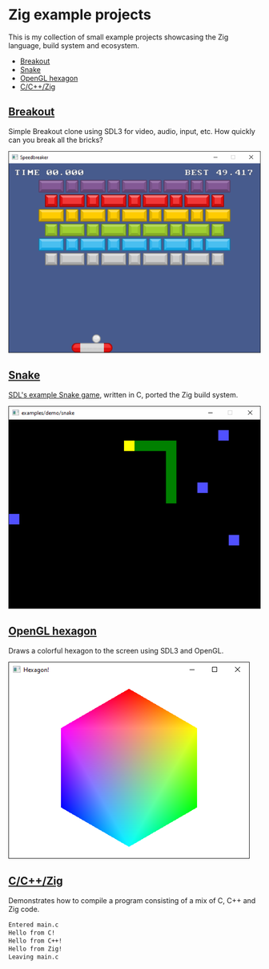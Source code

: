 <!--
© 2024 Carl Åstholm
SPDX-License-Identifier: MIT
-->

# Zig example projects

This is my collection of small example projects showcasing the Zig language, build system and ecosystem.

- [Breakout](#breakout)
- [Snake](#snake)
- [OpenGL hexagon](#opengl-hexagon)
- [C/C++/Zig](#cczig)

## [Breakout](breakout)

Simple Breakout clone using SDL3 for video, audio, input, etc. How quickly can you break all the bricks?

![Preview](breakout/preview.gif)

## [Snake](snake)

[SDL's example Snake game](https://examples.libsdl.org/SDL3/demo/01-snake/), written in C, ported the Zig build system.

![Preview](snake/preview.gif)

## [OpenGL hexagon](opengl-hexagon)

Draws a colorful hexagon to the screen using SDL3 and OpenGL.

![Preview](opengl-hexagon/preview.png)

## [C/C++/Zig](c-cpp-zig)

Demonstrates how to compile a program consisting of a mix of C, C++ and Zig code.

```
Entered main.c
Hello from C!
Hello from C++!
Hello from Zig!
Leaving main.c
```
